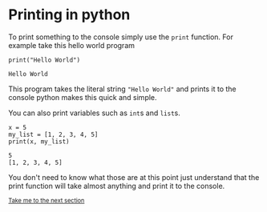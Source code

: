 # Printing in python

To print something to the console simply use the `print` function. For example
take this hello world program

```python3
print("Hello World")
```
```
Hello World
```

This program takes the literal string `"Hello World"` and prints it to the console
python makes this quick and simple.

You can also print variables such as `int`s and `list`s.

```python3
x = 5
my_list = [1, 2, 3, 4, 5]
print(x, my_list)
```
```
5 
[1, 2, 3, 4, 5]
```

You don't need to know what those are at this point just understand that
the print function will take almost anything and print it to the console.

<sub>[Take me to the next section](https://github.com/TigardHighComputerScience/Python1References/tree/main/coursework/2-variables)</sub>
